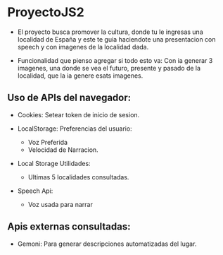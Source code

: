 # ProyectoJS2
- El proyecto busca promover la cultura, donde tu le ingresas una localidad de España y este te guia haciendote una presentacion con speech y con imagenes de la localidad dada. 

- Funcionalidad que pienso agregar si todo esto va: Con ia generar 3 imagenes, una donde se vea el futuro, presente y pasado de la localidad, que la ia genere esats imagenes.


## Uso de APIs del navegador:

- Cookies: Setear token de inicio de sesion.
- LocalStorage: Preferencias del usuario:
    - Voz Preferida
    - Velocidad de Narracion.

- Local Storage Utilidades:
    - Ultimas 5 localidades consultadas. 

- Speech Api:
    - Voz usada para narrar

## Apis externas consultadas:

- Gemoni: Para generar descripciones automatizadas del lugar.
